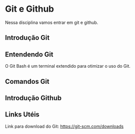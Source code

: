 # Git e Github

Nessa disciplina vamos entrar em git e github.


## Introdução Git



## Entendendo Git

O Git Bash é um terminal extendido para otimizar o uso do Git.

## Comandos Git



## Introdução Github



## Links Utéis

Link para download do Git: https://git-scm.com/downloads